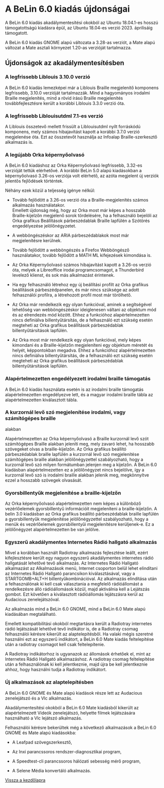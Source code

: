 # A BeLin 6.0 kiadás újdonságai

A BeLin 6.0 kiadás akadálymentesítési okokból az Ubuntu 18.04.1-es hosszú
támogatottságú kiadásra épül, az Ubuntu 18.04-es verzió 2023. áprilisáig
támogatott.

A BeLin 6.0 kiadás GNOME alapú változata a 3.28-as verziót, a Mate alapú
változat a Mate asztali környezet 1.20-as verzióját tartalmazza.

  
  

## Újdonságok az akadálymentesítésben

### A legfrissebb Liblouis 3.10.0 verzió

A BeLin 6.0 kiadás lemezképei már a Liblouis Braille megjelenítő komponens
legfrissebb, 3.10.0 verzióját tartalmazzák. Mind a hagyományos irodalmi
Braille megjelenítés, mind a rövid írású Braille megjelenítés
továbbfejlesztésre került a korábbi Liblouis 3.3.0 verzió óta.

  
  

### A legfrissebb Liblouisutdml 7.1-es verzió

A Liblouis összetevő mellett frissült a Liblouisutdml nyílt forráskódú
komponens, mely számos hibajavítást kapott a korábbi 3.7.0 verzió megjelenése
óta. Ezt az összetevőt használja az Infoalap Braille-szerkesztő alkalmazás is.

  
  

### A legújabb Orka képernyőolvasó

A BeLin 6.0 kiadáshoz az Orka Képernyőolvasó legfrissebb, 3.32-es verzióját
tettük elérhetővé. A korábbi BeLin 5.0 alapú kiadásokban a képernyőolvasó
3.26-os verziója volt elérhető, az azóta megjelent új verziók jelentős
fejlődések történtek.

Néhány ezek közül a teljesség igénye nélkül:

  * Tovább fejlődött a 3.26-os verzió óta a Braille-megjelenítés számos alkalmazás használatakor.  
Emellett újdonság még, hogy az Orka most már képes a hosszabb Braille-kijelzőn
megjelenő sorok tördelésére, ha a felhasználó bejelöli az Orka grafikus
Beállítások párbeszédablak Braille lapfülén a Szótörés engedélyezése
jelölőnégyzetet.

  * A webböngészéskor az ARIA párbeszédablakok most már megjelenítésre kerülnek.

  * Tovább fejlődött a webböngészés a Firefox Webböngésző használatakor, tovább fejlődött a MATH ML kifejezések kimondása is.

  * Az Orka Képernyőolvasó számos hibajavítást kapott a 3.26-os verzió óta, melyek a Libreoffice irodai programcsomagot, a Thunderbird levelező klienst, és sok más alkalmazást érintenek.

  * Ha egy felhasználó létrehoz egy új beállítási profilt az Orka grafikus beállítások párbeszédpanelen, és már nincs szüksége az adott felhasználói profilra, a létrehozott profil most már törölhető.

  * Az Orka már rendelkezik egy olyan funkcióval, aminek a segítségével lehetőség van webböngészéskor ideiglenesen váltani az objektum mód és az elrendezés mód között. Ehhez a funkcióhoz alapértelmezetten nincs definiálva billentyűtársítás, de a felhasználó ezt szükség esetén megteheti az Orka grafikus beállítások párbeszédablak billentyűtársítások lapfülén.

  * Az Orka most már rendelkezik egy olyan funkcióval, mely képes kimondani és a Braille-kijelzőn megjeleníteni egy objektum méretét és helyét, képpontokban megadva. Ehhez a funkcióhoz alapértelmezetten nincs definiálva billentyűtársítás, de a felhasználó ezt szükség esetén megteheti az Orka grafikus beállítások párbeszédablak billentyűtársítások lapfülén.  
  
  

### Alapértelmezetten engedélyezett irodalmi braille támogatás

A BeLin 6.0 kiadás használata esetén is az irodalmi braille támogatás
alapértelmezetten engedélyezve lett, és a magyar irodalmi braille tábla az
alapértelmezetten kiválasztott tábla.

### A kurzornál levő szó megjelenítése irodalmi, vagy számítógépes braille
alakban

Alapértelmezetten az Orka képernyőolvasó a Braille kurzornál levő szót
számítógépes Braille alakban jeleníti meg, mely zavaró lehet, ha hosszabb
szövegeket olvas a braille-kijelzőn. Az Orka grafikus beállító párbeszédablak
braille lapfülén a kurzornál levő szó megjelenítése számítógépes braille
alakban jelölőnégyzettel szabályozható, hogy a kurzornál levő szó milyen
formátumban jelenjen meg a kijelzőn. A BeLin 6.0 kiadásban alapértelmezetten
ez a jelölőnégyzet nincs bejelölve, így a kurzornál levő szó is irodalmi
braille alakban jelenik meg, megkönnyítve ezzel a hosszabb szövegek olvasását.

### Gyorsbillentyűk megjelenítése a braille-kijelzőn

Az Orka képernyőolvasó alapértelmezetten nem képes a különböző vezérlőelemek
gyorsbillentyű információit megjeleníteni a braille-kijelzőn. A belin 3.0
kiadásban az Orka grafikus beállító párbeszédablak braille lapfülén a
gyorsbillentyűk megjelenítése jelölőnégyzettel szabályozható, hogy a menük és
vezérlőelemek gyorsbillentyűi megjelenítésre kerüljenek-e. Ez a jelölőnégyzet
alapértelmezetten be van jelölve.

  
  

### Egyszerű akadálymentes Internetes Rádió hallgató alkalmazás

Mivel a korábban használt Radiotray alkalmazás fejlesztése leállt, ezért
kifejlesztésre került egy nagyon egyszerű akadálymentes internetes rádió
hallgatását lehetővé tevő alkalmazás. Az Internetes Rádió Hallgató alkalmazást
az Alkalmazások menü, Internet csoporton belül lehet elindítani az Internetes
Rádió Hallgató parancsikon kiválasztásával, vagy a STARTGOMB+ALT+H
billentyűkombinációval. Az alkalmazás elindítása után a felhasználónak ki kell
csak választania a megfelelő rádióállomást a rendelkezésre álló rádióállomások
közül, majd aktiválnia kell a Lejátszás gombot. Ezt követően a kiválasztott
rádióállomás lejátszásra kerül az Audacious zenelejátszóval.

Az alkalmazás mind a BeLin 6.0 GNOME, mind a BeLin 6.0 Mate alapú kiadásában
megtalálható.

Emellett kompatibilitási okokból megtartásra került a Radiotray internetes
rádió lejátszását lehetővé tevő indikátor is, de a Radiotray csomag
felhasználói kérésre kikerült az alaptelepítésből. Ha valaki mégis szeretné
használni ezt az egyszerű indikátort, a BeLin 6.0 Mate kiadás feltelepítése
után a radiotray csomagot kell csak feltelepítenie.

A Radiotray indikátorhoz is ugyanazok az állomások érhetőek el, mint az
Internetes Rádió Hallgató alkalmazáshoz. A radiotray csomag feltelepítése után
a felhasználónak ki kell jelentkeznie, majd újra be kell jelentkeznie ahhoz,
hogy használni tudja a Radiotray indikátort.

  
  

### Új alkalmazások az alaptelepítésben

A BeLin 6.0 GNOME és Mate alapú kiadások része lett az Audacious zenelejátszó
és a Vlc alkalmazás.

Akadálymentesítési okokból a BeLin 6.0 Mate kiadásból kikerült az
alapértelmezett Videók zenelejátszó, helyette filmek lejátszására használható
a Vlc lejátszó alkalmazás.

Felhasználói kérésre bekerültek még a következő alkalmazások a BeLin 6.0 GNOME
és Mate alapú kiadásokba:

  * A Leafpad szövegszerkesztő,

  * Az Inxi parancssoros rendszer-diagnosztikai program,

  * A Speedtest-cli parancssoros hálózati sebesség mérő program,

  * A Selene Média konvertáló alkalmazás.

  
  

[Vissza a kezdőlapra](index.html)

